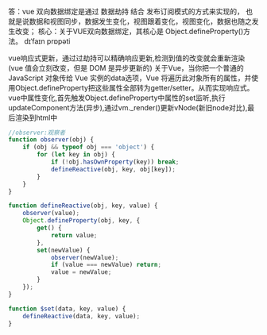 #### 
答：vue 双向数据绑定是通过 数据劫持 结合 发布订阅模式的方式来实现的， 也就是说数据和视图同步，数据发生变化，视图跟着变化，视图变化，数据也随之发生改变；
核心：关于VUE双向数据绑定，其核心是 Object.defineProperty()方法。
dɪˈfaɪn  prɒpəti

vue响应式更新，通过过劫持可以精确响应更新,检测到值的改变就会重新渲染(vue 值会立刻改变，但是 DOM 是异步更新的)
关于Vue，当你把一个普通的 JavaScript 对象传给 Vue 实例的data选项，Vue 将遍历此对象所有的属性，并使用Object.defineProperty把这些属性全部转为getter/setter。从而实现响应式。
vue中属性变化,首先触发Object.defineProperty中属性的set监听,执行updateComponent方法(异步),通过vm._render()更新vNode(新旧node对比),最后渲染到html中
```js
//observer:观察者
function observer(obj) {
	if (obj && typeof obj === 'object') {
		for (let key in obj) {
			if (!obj.hasOwnProperty(key)) break;
			defineReactive(obj, key, obj[key]);
		}
	}
}

function defineReactive(obj, key, value) {
	observer(value);
	Object.defineProperty(obj, key, {
		get() {
			return value;
		},
		set(newValue) {
			observer(newValue);
			if (value === newValue) return;
			value = newValue;
		}
	});
}

function $set(data, key, value) {
	defineReactive(data, key, value);
}
```